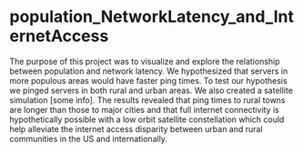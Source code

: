 # population_NetworkLatency_and_InternetAccess
The purpose of this project was to visualize and explore the relationship between population and network latency. We hypothesized that servers in more populous areas would have faster ping times. To test our hypothesis we pinged servers in both rural and urban areas. We also created a satellite simulation [some info]. The results revealed that ping times to rural towns are longer than those to major cities and that full internet connectivity is hypothetically possible with a low orbit satellite constellation which could help alleviate the internet access disparity between urban and rural communities in the US and internationally. 

